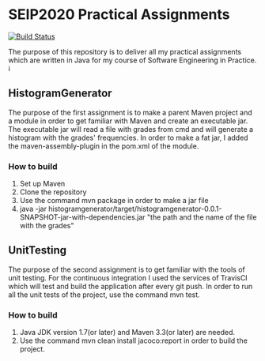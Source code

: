 # SEIP2020 Practical Assignments

[![Build Status](https://travis-ci.com/yriasykioti/Assignments.svg?token=fxVCNPq89k4nXsgNxnUP&branch=development)](https://travis-ci.com/yriasykioti/Assignments)

The purpose of this repository is to deliver all my practical assignments which are written in Java for my course of Software Engineering in Practice.
i
## HistogramGenerator

The purpose of the first assignment is to make a parent Maven project and a module in order to get familiar with Maven and create an executable jar. The executable jar will read a file with grades from cmd and will generate a histogram with the grades' frequencies.
In order to make a fat jar, I added the maven-assembly-plugin in the pom.xml of the module.

### How to build
1. Set up Maven
2. Clone the repository 
3. Use the command mvn package in order to make a jar file 
4. java -jar histogramgenerator/target/histogramgenerator-0.0.1-SNAPSHOT-jar-with-dependencies.jar "the path and the name of the file with the grades" 

## UnitTesting

The purpose of the second assignment is to get familiar with the tools of unit testing. For the continuous integration I used the services of TravisCI which will test and build the application after every git push.
In order to run all the unit tests of the project, use the command mvn test.

### How to build

1. Java JDK version 1.7(or later) and Maven 3.3(or later) are needed.
2. Use the command mvn clean install jacoco:report in order to build the project.








